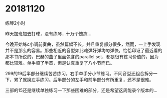 # 20181120

练琴2小时

昨天加班加去打球，没有练琴...十万个愧疚...

今晚开始练c小调前奏曲，虽然篇幅不长，并且重复部分很多，然而，一上手发现并不是那么的容易。那些相近的音型如此难弹好弹均匀弹快，恰恰印证了最近看的那本书所说的，巴赫的曲子里面包含的parallel set，都是很有练习价值的，因为都比较难。单手顺了半首，但是认真重复了八小节而已。

299的19后半部分继续苦苦练习，右手单手分小节练习。不同音型还组合拆分一下，累了就换左手练习。后半部分的左手和前半部分有所重复，还不是很难。

三部的15还是继续单独练习一下那些困难的部分，还是希望这周能录个版本的...
